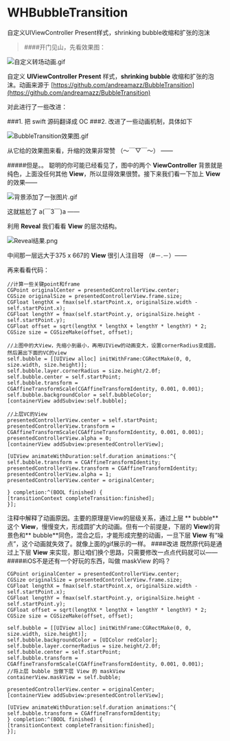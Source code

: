 # WHBubbleTransition
自定义UIViewController Present样式，shrinking bubble收缩和扩张的泡沫

>####开门见山，先看效果图：


![自定义转场动画.gif](http://upload-images.jianshu.io/upload_images/2963444-7b005d4295168826.gif?imageMogr2/auto-orient/strip)



自定义 **UIViewController Present** 样式，**shrinking bubble** 收缩和扩张的泡沫。动画来源于
[https://github.com/andreamazz/BubbleTransition](https://github.com/andreamazz/BubbleTransition)

对此进行了一些改进：

###1. 把 swift 源码翻译成 OC
###2. 改进了一些动画机制，具体如下

![BubbleTransition效果图.gif](http://upload-images.jianshu.io/upload_images/2963444-d7ee7b456c1e6322.gif?imageMogr2/auto-orient/strip)



从它给的效果图来看，升缩的效果非常赞 （～￣▽￣～） ——

#####但是。。
聪明的你可能已经看见了，图中的两个 **ViewController** 背景就是纯色，上面没任何其他 **View**，所以显得效果很赞。接下来我们看一下加上 **View** 的效果——



![背景添加了一张图片.gif](http://upload-images.jianshu.io/upload_images/2963444-0a6473cb15fa4e3a.gif?imageMogr2/auto-orient/strip)



这就尴尬了 a(￣3￣)a ——

利用 **Reveal** 我们看看 **View** 的层次结构。



![Reveal结果.png](http://upload-images.jianshu.io/upload_images/2963444-5fec38cee034a6a8.png?imageMogr2/auto-orient/strip%7CimageView2/2/w/400)



中间那一层远大于375 x 667的 **View** 很引人注目呀 （#－.－）——

再来看看代码：

````
//计算一些关键point和frame
CGPoint originalCenter = presentedControllerView.center;
CGSize originalSize = presentedControllerView.frame.size;
CGFloat lengthX = fmax(self.startPoint.x, originalSize.width - self.startPoint.x);
CGFloat lengthY = fmax(self.startPoint.y, originalSize.height - self.startPoint.y);
CGFloat offset = sqrt(lengthX * lengthX + lengthY * lengthY) * 2;
CGSize size = CGSizeMake(offset, offset);

//上图中的大View，先缩小到最小，再用UIView的动画变大，设置cornerRadius变成圆，然后漏出下面的VC的view
self.bubble = [[UIView alloc] initWithFrame:CGRectMake(0, 0, size.width, size.height)];
self.bubble.layer.cornerRadius = size.height/2.0f;
self.bubble.center = self.startPoint;
self.bubble.transform = CGAffineTransformScale(CGAffineTransformIdentity, 0.001, 0.001);
self.bubble.backgroundColor = self.bubbleColor;
[containerView addSubview:self.bubble];

//上层VC的View
presentedControllerView.center = self.startPoint;
presentedControllerView.transform = CGAffineTransformScale(CGAffineTransformIdentity, 0.001, 0.001);
presentedControllerView.alpha = 0;
[containerView addSubview:presentedControllerView];

[UIView animateWithDuration:self.duration animations:^{
self.bubble.transform = CGAffineTransformIdentity;
presentedControllerView.transform = CGAffineTransformIdentity;
presentedControllerView.alpha = 1;
presentedControllerView.center = originalCenter;

} completion:^(BOOL finished) {
[transitionContext completeTransition:finished];
}];

````
注释中解释了动画原因。主要的原理是View的层级关系，通过上层 ** bubble** 这个 **View**，慢慢变大，形成圆扩大的动画。但有一个前提是，下层的 **View**的背景色和** bubble**同色，混合之后，才能形成完整的动画，一旦下层 **View** 有“噪点”，这个动画就失效了。就像上面的gif展示的一样。
####改进
既然原代码是通过上下层 **View** 来实现，那让咱们换个思路，只需要修改一点点代码就可以——
#####iOS不是还有一个好玩的东西，叫做 maskView 的吗？
````
CGPoint originalCenter = presentedControllerView.center;
CGSize originalSize = presentedControllerView.frame.size;
CGFloat lengthX = fmax(self.startPoint.x, originalSize.width - self.startPoint.x);
CGFloat lengthY = fmax(self.startPoint.y, originalSize.height - self.startPoint.y);
CGFloat offset = sqrt(lengthX * lengthX + lengthY * lengthY) * 2;
CGSize size = CGSizeMake(offset, offset);

self.bubble = [[UIView alloc] initWithFrame:CGRectMake(0, 0, size.width, size.height)];
self.bubble.backgroundColor = [UIColor redColor];
self.bubble.layer.cornerRadius = size.height/2.0f;
self.bubble.center = self.startPoint;
self.bubble.transform = CGAffineTransformScale(CGAffineTransformIdentity, 0.001, 0.001);
//将上层 bubble 当做下层 View 的 maskView
containerView.maskView = self.bubble;

presentedControllerView.center = originalCenter;
[containerView addSubview:presentedControllerView];

[UIView animateWithDuration:self.duration animations:^{
self.bubble.transform = CGAffineTransformIdentity;
} completion:^(BOOL finished) {
[transitionContext completeTransition:finished];
}];
````

